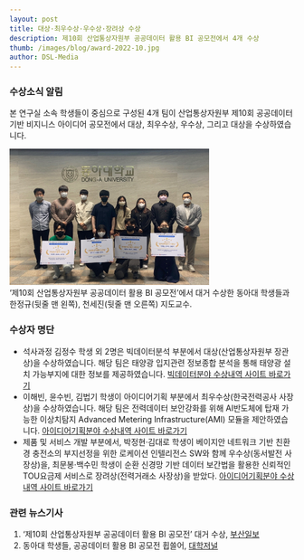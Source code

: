 ```yaml
---
layout: post
title: 대상·최우수상·우수상·장려상 수상
description: 제10회 산업통상자원부 공공데이터 활용 BI 공모전에서 4개 수상
thumb: /images/blog/award-2022-10.jpg
author: DSL-Media
---
```


### 수상소식 알림

본 연구실 소속 학생들이 중심으로 구성된 4개 팀이 산업통상자원부 제10회 공공데이터 기반 비지니스 아이디어 공모전에서 대상, 최우수상, 우수상, 그리고 대상을 수상하였습니다.

<div id="fig:award-data-science-labs">
  <img src="/images/blog/award-2022-10.jpg" style="display: inline; margin: 0; width: 70%" />
</div>
<span class="text-figure-legend">
‘제10회 산업통상자원부 공공데이터 활용 BI 공모전’에서 대거 수상한 동아대 학생들과 한정규(뒷줄 맨 왼쪽), 천세진(뒷줄 맨 오른쪽) 지도교수.
</span>

### 수상자 명단

- 석사과정 김정수 학생 외 2명은 빅데이터분석 부분에서 대상(산업통상자원부 장관상)을 수상하였습니다. 해당 팀은 태양광 입지관련 정보종합 분석을 통해 태양광 설치 가능부지에 대한 정보를 제공하였습니다. 
[빅데이터분야 수상내역 사이트 바로가기](https://datacontest.kr/board/view/97533073/3694)
- 이해빈, 윤수빈, 김법기 학생이 아이디어기획 부분에서 최우수상(한국전력공사 사장상)을 수상하였습니다. 해당 팀은 전력데이터 보안강화를 위해 AI반도체에 탑재 가능한 이상치탐지 Advanced Metering Infrastructure(AMI) 모듈을 제안하였습니다.
[아이디어기획분야 수상내역 사이트 바로가기](https://datacontest.kr/board/view/97533073/3692)
- 제품 및 서비스 개발 부분에서, 박정현·김대로 학생이 베이지안 네트워크 기반 친환경 충전소의 부지선정을 위한 로케이션 인텔리전스 SW와 함께 우수상(동서발전 사장상)을, 최문봉·백수민 학생이 순환 신경망 기반 데이터 보간법을 활용한 신뢰적인 TOU요금제 서비스로 장려상(전력거래소 사장상)을 받았다.
[아이디어기획분야 수상내역 사이트 바로가기](https://datacontest.kr/board/view/97533073/3693)


### 관련 뉴스기사
1. ‘제10회 산업통상자원부 공공데이터 활용 BI 공모전’ 대거 수상, [부산일보](https://www.busan.com/view/busan/view.php?code=2022100714293813714)
2. 동아대 학생들, 공공데이터 활용 BI 공모전 휩쓸어, [대학저널](http://www.dhnews.co.kr/news/articleView.html?idxno=207910)
